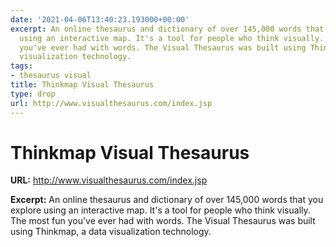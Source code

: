 ```yaml
---
date: '2021-04-06T13:40:23.193000+00:00'
excerpt: An online thesaurus and dictionary of over 145,000 words that you explore
  using an interactive map. It's a tool for people who think visually. The most fun
  you've ever had with words. The Visual Thesaurus was built using Thinkmap, a data
  visualization technology.
tags:
- thesaurus visual
title: Thinkmap Visual Thesaurus
type: drop
url: http://www.visualthesaurus.com/index.jsp
---
```


# Thinkmap Visual Thesaurus

**URL:** http://www.visualthesaurus.com/index.jsp

**Excerpt:** An online thesaurus and dictionary of over 145,000 words that you explore using an interactive map. It's a tool for people who think visually. The most fun you've ever had with words. The Visual Thesaurus was built using Thinkmap, a data visualization technology.
